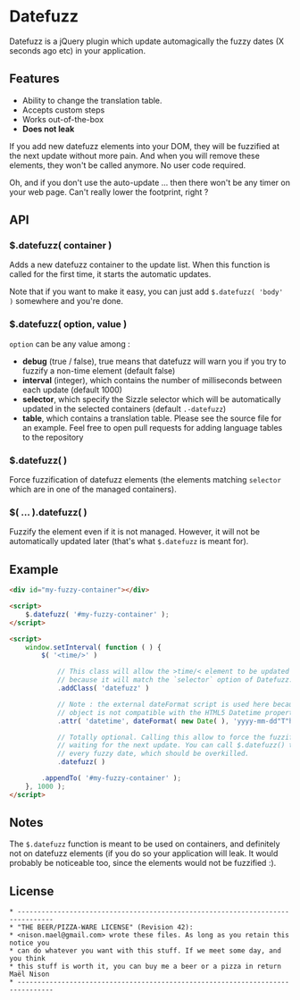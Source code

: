 # Datefuzz

Datefuzz is a jQuery plugin which update automagically the fuzzy dates (X seconds ago etc) in your application.

## Features

* Ability to change the translation table.
* Accepts custom steps
* Works out-of-the-box
* **Does not leak**

If you add new datefuzz elements into your DOM, they will be fuzzified at the next update without more pain. And when you will remove these elements, they won't be called anymore. No user code required.

Oh, and if you don't use the auto-update ... then there won't be any timer on your web page. Can't really lower the footprint, right ?

## API

### $.datefuzz( container )
Adds a new datefuzz container to the update list. When this function is called for the first time, it starts the automatic updates.

Note that if you want to make it easy, you can just add `$.datefuzz( 'body' )` somewhere and you're done.

### $.datefuzz( option, value )
`option` can be any value among :

* **debug** (true / false), true means that datefuzz will warn you if you try to fuzzify a non-time element (default false)
* **interval** (integer), which contains the number of milliseconds between each update (default 1000)
* **selector**, which specify the Sizzle selector which will be automatically updated in the selected containers (default `.-datefuzz`)
* **table**, which contains a translation table. Please see the source file for an example. Feel free to open pull requests for adding language tables to the repository

### $.datefuzz( )
Force fuzzification of datefuzz elements (the elements matching `selector` which are in one of the managed containers).

### $( ... ).datefuzz( )
Fuzzify the element even if it is not managed. However, it will not be automatically updated later (that's what `$.datefuzz` is meant for).

## Example

```html
<div id="my-fuzzy-container"></div>

<script>
    $.datefuzz( '#my-fuzzy-container' );
</script>

<script>
    window.setInterval( function ( ) {
        $( '<time/>' )

            // This class will allow the >time/< element to be updated automatically
            // because it will match the `selector` option of Datefuzz.
            .addClass( 'datefuzz' )

            // Note : the external dateFormat script is used here because javascript's Date
            // object is not compatible with the HTML5 Datetime property. What a shame :(
            .attr( 'datetime', dateFormat( new Date( ), 'yyyy-mm-dd"T"hh:MM:sso' ) )

            // Totally optional. Calling this allow to force the fuzzification rather than
            // waiting for the next update. You can call $.datefuzz() too, but it will update
            // every fuzzy date, which should be overkilled.
            .datefuzz( )

        .appendTo( '#my-fuzzy-container' );
    }, 1000 );
</script>
```

## Notes

The `$.datefuzz` function is meant to be used on containers, and definitely not on datefuzz elements (if you do so your application will leak. It would probably be noticeable too, since the elements would not be fuzzified :).

## License

    * -------------------------------------------------------------------------------
    * "THE BEER/PIZZA-WARE LICENSE" (Revision 42):
    * <nison.mael@gmail.com> wrote these files. As long as you retain this notice you
    * can do whatever you want with this stuff. If we meet some day, and you think
    * this stuff is worth it, you can buy me a beer or a pizza in return Maël Nison
    * -------------------------------------------------------------------------------
